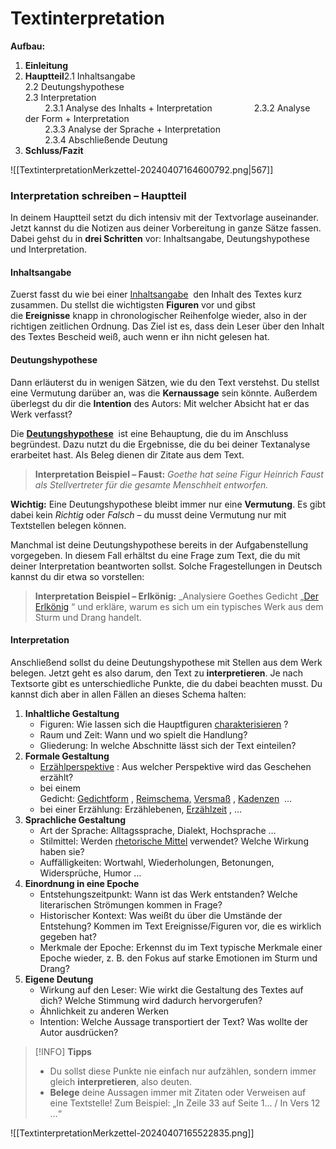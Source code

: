 # Textinterpretation

**Aufbau:**

1. **Einleitung**
2. **Hauptteil**2.1 Inhaltsangabe  
    2.2 Deutungshypothese  
    2.3 Interpretation  
            2.3.1 Analyse des Inhalts + Interpretation         
            2.3.2 Analyse der Form + Interpretation   
            2.3.3 Analyse der Sprache + Interpretation  
            2.3.4 Abschließende Deutung
3. **Schluss/Fazit**

![[TextinterpretationMerkzettel-20240407164600792.png|567]]

### Interpretation schreiben – Hauptteil


In deinem Hauptteil setzt du dich intensiv mit der Textvorlage auseinander. Jetzt kannst du die Notizen aus deiner Vorbereitung in ganze Sätze fassen. Dabei gehst du in **drei Schritten** vor: Inhaltsangabe, Deutungshypothese und Interpretation.

#### Inhaltsangabe

Zuerst fasst du wie bei einer [Inhaltsangabe](https://studyflix.de/deutsch/inhaltsangabe-schreiben-2850)  den Inhalt des Textes kurz zusammen. Du stellst die wichtigsten **Figuren** vor und gibst die **Ereignisse** knapp in chronologischer Reihenfolge wieder, also in der richtigen zeitlichen Ordnung. Das Ziel ist es, dass dein Leser über den Inhalt des Textes Bescheid weiß, auch wenn er ihn nicht gelesen hat. 

#### Deutungshypothese

Dann erläuterst du in wenigen Sätzen, wie du den Text verstehst. Du stellst eine Vermutung darüber an, was die **Kernaussage** sein könnte. Außerdem überlegst du dir die **Intention** des Autors: Mit welcher Absicht hat er das Werk verfasst?

Die [**Deutungshypothese**](https://studyflix.de/deutsch/deutungshypothese-2969)  ist eine Behauptung, die du im Anschluss begründest. Dazu nutzt du die Ergebnisse, die du bei deiner Textanalyse erarbeitet hast. Als Beleg dienen dir Zitate aus dem Text.

>**Interpretation Beispiel – Faust:** _Goethe hat seine Figur Heinrich Faust als Stellvertreter für die gesamte Menschheit entworfen._ 

**Wichtig:** Eine Deutungshypothese bleibt immer nur eine **Vermutung**. Es gibt dabei kein _Richtig_ oder _Falsch_ – du musst deine Vermutung nur mit Textstellen belegen können.

Manchmal ist deine Deutungshypothese bereits in der Aufgabenstellung vorgegeben. In diesem Fall erhältst du eine Frage zum Text, die du mit deiner Interpretation beantworten sollst. Solche Fragestellungen in Deutsch kannst du dir etwa so vorstellen:

>**Interpretation Beispiel – Erlkönig:** _Analysiere Goethes Gedicht „[Der Erlkönig](https://studyflix.de/deutsch/erlkonig-5013) “ und erkläre, warum es sich um ein typisches Werk aus dem Sturm und Drang handelt.  

#### Interpretation 

Anschließend sollst du deine Deutungshypothese mit Stellen aus dem Werk belegen. Jetzt geht es also darum, den Text zu **interpretieren**. Je nach Textsorte gibt es unterschiedliche Punkte, die du dabei beachten musst. Du kannst dich aber in allen Fällen an dieses Schema halten:

1. **Inhaltliche Gestaltung**
    - Figuren: Wie lassen sich die Hauptfiguren [charakterisieren](https://studyflix.de/deutsch/charakterisierung-schreiben-2909) ?
    - Raum und Zeit: Wann und wo spielt die Handlung? 
    - Gliederung: In welche Abschnitte lässt sich der Text einteilen? 
2. **Formale Gestaltung** 
    - [Erzählperspektive](https://studyflix.de/deutsch/erzahlperspektiven-2976) : Aus welcher Perspektive wird das Geschehen erzählt?
    - bei einem Gedicht: [Gedichtform](https://studyflix.de/deutsch/gedichtformen-2835) , [Reimschema,](https://studyflix.de/deutsch/reimschema-2844) [Versmaß](https://studyflix.de/deutsch/versmas-2842) , [Kadenzen](https://studyflix.de/deutsch/kadenz-gedicht-2843)  …
    - bei einer Erzählung: Erzählebenen, [Erzählzeit](https://studyflix.de/deutsch/erzahlzeit-und-erzahlte-zeit-3179) , …
3. **Sprachliche Gestaltung** 
    - Art der Sprache: Alltagssprache, Dialekt, Hochsprache …
    - Stilmittel: Werden [rhetorische Mittel](https://studyflix.de/deutsch/rhetorische-mittel-2675) verwendet? Welche Wirkung haben sie?
    - Auffälligkeiten: Wortwahl, Wiederholungen, Betonungen, Widersprüche, Humor … 
4. **Einordnung in eine Epoche**
    - Entstehungszeitpunkt: Wann ist das Werk entstanden? Welche literarischen Strömungen kommen in Frage?
    - Historischer Kontext: Was weißt du über die Umstände der Entstehung? Kommen im Text Ereignisse/Figuren vor, die es wirklich gegeben hat? 
    - Merkmale der Epoche: Erkennst du im Text typische Merkmale einer Epoche wieder, z. B. den Fokus auf starke Emotionen im Sturm und Drang?
5. **Eigene Deutung**
    - Wirkung auf den Leser: Wie wirkt die Gestaltung des Textes auf dich? Welche Stimmung wird dadurch hervorgerufen?
    - Ähnlichkeit zu anderen Werken
    - Intention: Welche Aussage transportiert der Text? Was wollte der Autor ausdrücken? 



>[!INFO] **Tipps**
>- Du sollst diese Punkte nie einfach nur aufzählen, sondern immer gleich **interpretieren**, also deuten.
>- **Belege** deine Aussagen immer mit Zitaten oder Verweisen auf eine Textstelle! Zum Beispiel: „In Zeile 33 auf Seite 1… / In Vers 12 …“

![[TextinterpretationMerkzettel-20240407165522835.png]]
